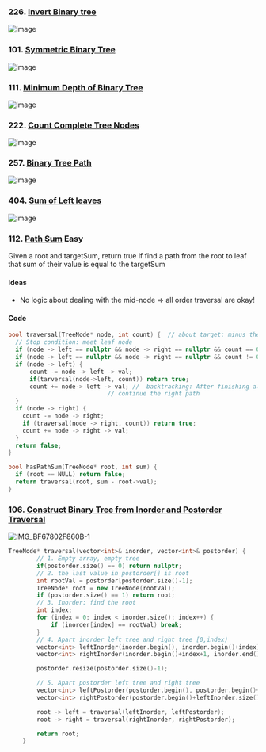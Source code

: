 ### 226. [Invert Binary tree](https://leetcode.com/problems/invert-binary-tree/description/)
![image](https://github.com/zyalin459/Leetcode/assets/143965223/2bcf1afc-b6d4-40fe-bb11-609503c19122)

### 101. [Symmetric Binary Tree](https://leetcode.com/problems/symmetric-tree/description/)
![image](https://github.com/zyalin459/Leetcode/assets/143965223/54ec5bc4-4fa1-4e60-9c14-5b84973ab87e)

### 111. [Minimum Depth of Binary Tree](https://leetcode.com/problems/minimum-depth-of-binary-tree/description/)
![image](https://github.com/zyalin459/Leetcode/assets/143965223/21154adc-12d6-4921-ab76-26fc295574a5)

### 222. [Count Complete Tree Nodes](https://leetcode.com/problems/count-complete-tree-nodes/description/)
![image](https://github.com/zyalin459/Leetcode/assets/143965223/78f695a0-d904-4d07-8d31-f1b0514e559a)

### 257. [Binary Tree Path](https://leetcode.com/problems/binary-tree-paths/description/)
![image](https://github.com/zyalin459/Leetcode/assets/143965223/59197188-8b5e-4708-a077-fd95cf296ace)

### 404. [Sum of Left leaves](https://leetcode.com/problems/sum-of-left-leaves/description/)
![image](https://github.com/zyalin459/Leetcode/assets/143965223/2e72eaf4-1bd7-40c4-ac54-2b148d73eeee)


### 112. [Path Sum](https://leetcode.com/problems/path-sum/description/) Easy
Given a root and targetSum, return true if find a path from the root to leaf that sum of their value is equal to the targetSum
#### Ideas
- No logic about dealing with the mid-node => all order traversal are okay!
#### Code
```c++
bool traversal(TreeNode* node, int count) {  // about target: minus the node everytime => 0 -- true
  // Stop condition: meet leaf node
  if (node -> left == nullptr && node -> right == nullptr && count == 0) return true;
  if (node -> left == nullptr && node -> right == nullptr && count != 0) return false;
  if (node -> left) {
      count -= node -> left -> val;
      if(tarversal(node->left, count)) return true;
      count += node-> left -> val; //  backtracking: After finishing all left recursion, should go bakc to the root and
                            // continue the right path
  }
  if (node -> right) {
    count -= node -> right;
    if (traversal(node -> right, count)) return true;
    count += node -> right -> val;
  }
  return false;
}

bool hasPathSum(TreeNode* root, int sum) {
  if (root == NULL) return false;
  return traversal(root, sum - root->val);
}
```


### 106. [Construct Binary Tree from Inorder and Postorder Traversal](https://leetcode.com/problems/construct-binary-tree-from-inorder-and-postorder-traversal/description/)
![IMG_BF67802F860B-1](https://github.com/zyalin459/Leetcode-Problem-Notes/assets/143965223/0b7986dc-8c3f-41be-aba2-577726946b99)
```c++
TreeNode* traversal(vector<int>& inorder, vector<int>& postorder) {
        // 1. Empty array, empty tree
        if(postorder.size() == 0) return nullptr;
        // 2. the last value in postorder[] is root
        int rootVal = postorder[postorder.size()-1];
        TreeNode* root = new TreeNode(rootVal);
        if (postorder.size() == 1) return root; 
        // 3. Inorder: find the root
        int index;
        for (index = 0; index < inorder.size(); index++) {
            if (inorder[index] == rootVal) break;
        }
        // 4. Apart inorder left tree and right tree [0,index)
        vector<int> leftInorder(inorder.begin(), inorder.begin()+index);
        vector<int> rightInorder(inorder.begin()+index+1, inorder.end());

        postorder.resize(postorder.size()-1);

        // 5. Apart postorder left tree and right tree
        vector<int> leftPostorder(postorder.begin(), postorder.begin()+leftInorder.size());
        vector<int> rightPostorder(postorder.begin()+leftInorder.size(),postorder.end());

        root -> left = traversal(leftInorder, leftPostorder);
        root -> right = traversal(rightInorder, rightPostorder);

        return root;
    }
```


